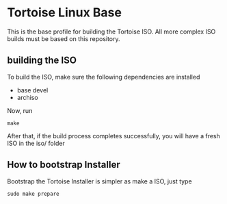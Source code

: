 # Tortoise Linux Base

This is the base profile for building the Tortoise ISO. 
All more complex ISO builds must be based on this repository.

## building the ISO

To build the ISO, make sure the following dependencies are installed

* base devel
* archiso

Now, run

    make

After that, if the build process completes successfully, you will have a fresh ISO in the iso/ folder

## How to bootstrap Installer

Bootstrap the Tortoise Installer is simpler as make a ISO, just type

    sudo make prepare
